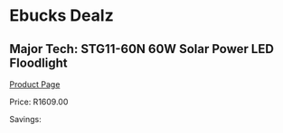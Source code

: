 
# Ebucks Dealz
## Major Tech: STG11-60N 60W Solar Power LED Floodlight
[Product Page](https://www.ebucks.com/web/shop/productSelected.do?prodId=994916197&catId=1158501552)

Price: R1609.00

Savings: 


	